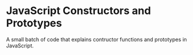 # JavaScript Constructors and Prototypes
 A small batch of code that explains contructor functions and prototypes in JavaScript.
